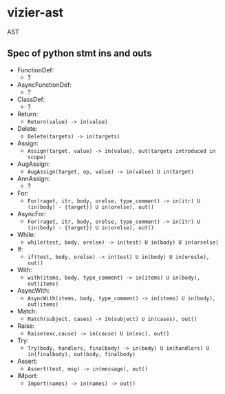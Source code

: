 # vizier-ast
AST



## Spec of python stmt ins and outs
- FunctionDef:
    - ?
- AsyncFunctionDef:
    - ?
- ClassDef:
    - ?
- Return:
    - `Return(value) -> in(value)`
- Delete:
    - `Delete(targets) -> in(targets)`
- Assign:
    - `Assign(target, value) -> in(value), out(targets introduced in scope)`
- AugAssign:
    - `AugAssign(target, op, value) -> in(value) U in(target)`
- AnnAssign:
    - ?
- For:
    - `For(raget, itr, body, orelse, type_comment) -> in(itr) U (in(body) - {target}) U in(orelse), out()`
- AsyncFor:
    - `For(raget, itr, body, orelse, type_comment) -> in(itr) U (in(body) - {target}) U in(orelse), out()`
- While:
    - `while(test, body, orelse) -> in(test) U in(body) U in(orselse)`
- If:
    - `if(test, body, orelse) -> in(test) U in(body) U in(oresle), out()`
- With:
    - `with(items, body, type_comment) -> in(items) U in(body), out(items)`
- AsyncWith:
    - `AsyncWith(items, body, type_comment) -> in(items) U in(body), out(items)`
- Match:
    - `Match(subject, cases) -> in(subject) U in(cases), out()`
- Raise:
    - `Raise(exc,cause) -> in(cause) U in(exc), out()`
- Try:
    - `Try(body, handlers, finalbody) -> in(body) U in(handlers) U in(finalbody), out(body, finalbody)`
- Assert:
    - `Assert(test, msg) -> in(message), out()`
- IMport:
    - `Import(names) -> in(names) -> out()`




